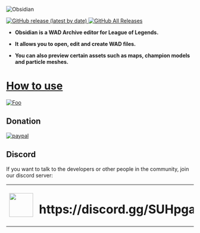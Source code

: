 ![Obsidian](https://github.com/Crauzer/Obsidian/blob/master/Images/obsidian-banner.png)

<a href="">
  <img alt="GitHub release (latest by date)" src="https://img.shields.io/github/v/release/Crauzer/Obsidian?color=red&style=for-the-badge">
  <img alt="GitHub All Releases" src="https://img.shields.io/github/downloads/Crauzer/Obsidian/total?color=red&style=for-the-badge">
</a>

* **Obsidian is a WAD Archive editor for League of Legends.**

* **It allows you to open, edit and create WAD files.**

* **You can also preview certain assets such as maps, champion models and particle meshes.**

# [How to use](https://github.com/Crauzer/Obsidian/wiki/Introduction)

<a href="https://github.com/Crauzer/Obsidian/releases" rel="some text">![Foo](https://github.com/Crauzer/Obsidian/blob/master/Images/obsidiandownload.png)</a>

## Donation
[![paypal](https://www.paypalobjects.com/en_US/i/btn/btn_donateCC_LG.gif)](https://paypal.me/FilipQuitko?locale.x=en_US)

## Discord
If you want to talk to the developers or other people in the community, join our discord server:
<table>
  <tbody>
    <tr>
      <td><img width=64 height=64 src="https://cdn.worldvectorlogo.com/logos/discord.svg"></td>
      <td><h1>https://discord.gg/SUHpgaF</h1></td>
    </tr>
  </tbody>
</table> 
